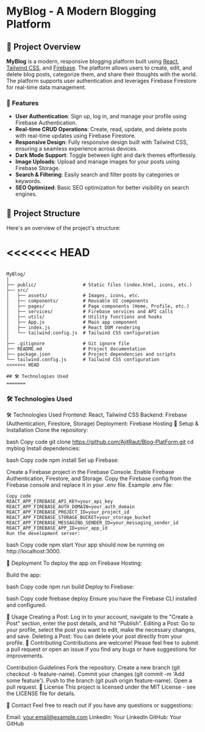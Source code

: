 # MyBlog - A Modern Blogging Platform

## 🚀 Project Overview

**MyBlog** is a modern, responsive blogging platform built using [React](https://reactjs.org/), [Tailwind CSS](https://tailwindcss.com/), and [Firebase](https://firebase.google.com/). The platform allows users to create, edit, and delete blog posts, categorize them, and share their thoughts with the world. The platform supports user authentication and leverages Firebase Firestore for real-time data management.

### 🌟 Features

- **User Authentication**: Sign up, log in, and manage your profile using Firebase Authentication.
- **Real-time CRUD Operations**: Create, read, update, and delete posts with real-time updates using Firebase Firestore.
- **Responsive Design**: Fully responsive design built with Tailwind CSS, ensuring a seamless experience across devices.
- **Dark Mode Support**: Toggle between light and dark themes effortlessly.
- **Image Uploads**: Upload and manage images for your posts using Firebase Storage.
- **Search & Filtering**: Easily search and filter posts by categories or keywords.
- **SEO Optimized**: Basic SEO optimization for better visibility on search engines.
  
## 📂 Project Structure

Here's an overview of the project's structure:

<<<<<<< HEAD
=======
```plaintex

MyBlog/
│
├── public/                 # Static files (index.html, icons, etc.)
├── src/
│   ├── assets/             # Images, icons, etc.
│   ├── components/         # Reusable UI components
│   ├── pages/              # Page components (Home, Profile, etc.)
│   ├── services/           # Firebase services and API calls
│   ├── utils/              # Utility functions and hooks
│   ├── App.js              # Main app component
│   ├── index.js            # React DOM rendering
│   └── tailwind.config.js  # Tailwind CSS configuration
│
├── .gitignore              # Git ignore file
├── README.md               # Project documentation
├── package.json            # Project dependencies and scripts
└── tailwind.config.js      # Tailwind CSS configuration
<<<<<<< HEAD

## 🛠️ Technologies Used
=======
```

### 🛠️ Technologies Used




🛠️ Technologies Used
Frontend: React, Tailwind CSS
Backend: Firebase (Authentication, Firestore, Storage)
Deployment: Firebase Hosting
🔧 Setup & Installation
Clone the repository:

bash
Copy code
git clone https://github.com/AjitRaut/Blog-PlatForm.git
cd myblog
Install dependencies:

bash
Copy code
npm install
Set up Firebase:

Create a Firebase project in the Firebase Console.
Enable Firebase Authentication, Firestore, and Storage.
Copy the Firebase config from the Firebase console and replace it in your .env file.
Example .env file:

```plaintext
Copy code
REACT_APP_FIREBASE_API_KEY=your_api_key
REACT_APP_FIREBASE_AUTH_DOMAIN=your_auth_domain
REACT_APP_FIREBASE_PROJECT_ID=your_project_id
REACT_APP_FIREBASE_STORAGE_BUCKET=your_storage_bucket
REACT_APP_FIREBASE_MESSAGING_SENDER_ID=your_messaging_sender_id
REACT_APP_FIREBASE_APP_ID=your_app_id
Run the development server:
```

bash
Copy code
npm start
Your app should now be running on http://localhost:3000.

🚀 Deployment
To deploy the app on Firebase Hosting:

Build the app:

bash
Copy code
npm run build
Deploy to Firebase:

bash
Copy code
firebase deploy
Ensure you have the Firebase CLI installed and configured.

📖 Usage
Creating a Post: Log in to your account, navigate to the "Create a Post" section, enter the post details, and hit "Publish".
Editing a Post: Go to your profile, select the post you want to edit, make the necessary changes, and save.
Deleting a Post: You can delete your post directly from your profile.
🤝 Contributing
Contributions are welcome! Please feel free to submit a pull request or open an issue if you find any bugs or have suggestions for improvements.

Contribution Guidelines
Fork the repository.
Create a new branch (git checkout -b feature-name).
Commit your changes (git commit -m 'Add some feature').
Push to the branch (git push origin feature-name).
Open a pull request.
📄 License
This project is licensed under the MIT License - see the LICENSE file for details.

📧 Contact
Feel free to reach out if you have any questions or suggestions:

Email: your.email@example.com
LinkedIn: Your LinkedIn
GitHub: Your GitHub
